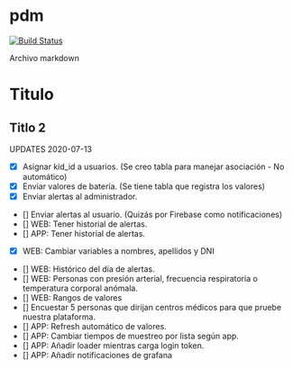 # pdm

[![Build Status](https://travis-ci.com/ZurMaD/pdm.svg?branch=master)](https://travis-ci.com/ZurMaD/pdm)

Archivo markdown

# Titulo
## Titlo 2


UPDATES 2020-07-13

- [x] Asignar kid_id a usuarios. (Se creo tabla para manejar asociación - No automático)
- [x] Enviar valores de batería. (Se tiene tabla que registra los valores)
- [x] Enviar alertas al administrador.
- [] Enviar alertas al usuario. (Quizás por Firebase como notificaciones)
- [] WEB: Tener historial de alertas.
- [] APP: Tener historial de alertas. 
- [x] WEB: Cambiar variables a nombres, apellidos y DNI
- [] WEB: Histórico del día de alertas.
- [] WEB: Personas con presión arterial, frecuencia respiratoria o temperatura corporal anómala.
- [] WEB: Rangos de valores 
- [] Encuestar 5 personas que dirijan centros médicos para que pruebe nuestra plataforma.
- [] APP: Refresh automático de valores.
- [] APP: Cambiar tiempos de muestreo por lista según app.
- [] APP: Añadir loader mientras carga login token.
- [] APP: Añadir notificaciones de grafana